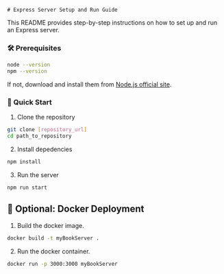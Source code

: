     # Express Server Setup and Run Guide

This README provides step-by-step instructions on how to set up and run an Express server.


### 🛠️ Prerequisites

```bash
node --version
npm --version
```
If not, download and install them from [Node.js official site](https://nodejs.org/en/download/current).

### 🚀 Quick Start
1. Clone the repository
```bash
git clone [repository_url]
cd path_to_repository
```
2. Install depedencies
```bash
npm install
```
3. Run the server
```bash
npm run start
```

## 🐳 Optional: Docker Deployment
1. Build the docker image.
```bash
docker build -t myBookServer .
```
2. Run the docker container.
```bash
docker run -p 3000:3000 myBookServer
```
